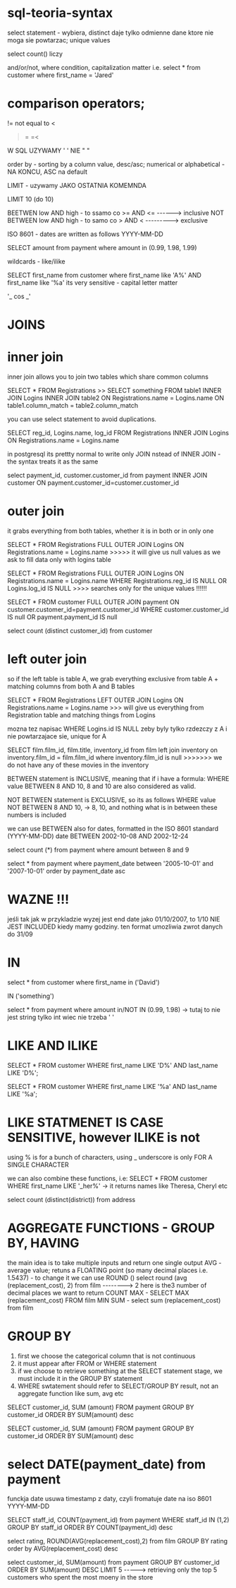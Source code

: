 # sql-teoria-syntax 

select statement - wybiera, distinct daje tylko odmienne dane ktore nie moga sie powtarzac; unique values 

select count() liczy

and/or/not, where condition, capitalization matter
i.e. select * from customer
where first_name = 'Jared'


comparison operators;
=
!= not equal to
<
>
>=
=<

W SQL UZYWAMY ' ' NIE " "

order by - sorting by a column value, desc/asc; numerical or alphabetical - NA KONCU, ASC na default

LIMIT - uzywamy JAKO OSTATNIA KOMEMNDA 

LIMIT 10 (do 10)

BEETWEN low AND high - to ssamo co >= AND <= ------> inclusive
NOT BETWEEN low AND high - to samo co > AND <  ---------> exclusive

ISO 8601 - dates are written as follows YYYY-MM-DD

SELECT amount from payment
where amount in (0.99, 1.98, 1.99)

wildcards - like/ilike

SELECT first_name from customer
where first_name like 'A%' AND first_name like '%a'
its very sensitive - capital letter matter

'_ cos _'

# JOINS

# inner join
inner join allows you to join two tables which share common columns

SELECT * FROM Registrations                   >>  SELECT something FROM table1
INNER JOIN Logins                                 INNER JOIN table2
ON Registrations.name = Logins.name               ON table1.column_match = table2.column_match

you can use select statement to avoid duplications.

SELECT reg_id, Logins.name, log_id
FROM Registrations
INNER JOIN Logins
ON Registrations.name = Logins.name

in postgresql its prettty normal to write only JOIN nstead of INNER JOIN - the syntax treats it as the same

select payment_id, customer.customer_id from payment
INNER JOIN customer
ON payment.customer_id=customer.customer_id

# outer join 
it grabs everything from both tables, whether it is in both or in only one

SELECT * FROM Registrations
FULL OUTER JOIN Logins 
ON Registrations.name = Logins.name >>>>> it will give us null values as we ask to fill data only with logins table

SELECT * FROM Registrations
FULL OUTER JOIN Logins
ON Registrations.name = Logins.name
WHERE Registrations.reg_id IS NULL OR Logins.log_id IS NULL   >>>> searches only for the unique values !!!!!!

SELECT * FROM customer
FULL OUTER JOIN payment
ON customer.customer_id=payment.customer_id
WHERE customer.customer_id IS null 
OR payment.payment_id IS null

select count (distinct customer_id) from customer

# left outer join

so if the left table is table A, we grab everything exclusive from table A + matching columns from both A and B tables

SELECT * FROM Registrations
LEFT OUTER JOIN Logins
ON Registrations.name = Logins.name >>> will give us everything from Registration table and matching things from Logins

mozna tez napisac
WHERE Logins.id IS NULL zeby byly tylko rzdezczy z A i nie powtarzajace sie, unique for A


SELECT film.film_id, film.title, inventory_id from film
left join inventory on inventory.film_id = film.film_id
where inventory.film_id is null     >>>>>>> we do not have any of these movies in the inventory


BETWEEN statement is INCLUSIVE, meaning that if i have a formula:
WHERE value BETWEEN 8 AND 10,
8 and 10 are also considered as valid.

NOT BETWEEN statement is EXCLUSIVE, so its as follows
WHERE value NOT BETWEEN 8 AND 10,
-> 8, 10, and nothing what is in between these numbers is included 

we can use BETWEEN also for dates, formatted in the ISO 8601 standard (YYYY-MM-DD)
date BETWEEN 2002-10-08 AND 2002-12-24

select count (*) from payment
where amount between 8 and 9

select * from payment
where payment_date between '2005-10-01' and '2007-10-01'
order by payment_date asc

# WAZNE !!! 
jeśli tak jak w przykladzie wyzej jest end date jako 01/10/2007, to 1/10 NIE JEST INCLUDED kiedy mamy godziny. ten format umozliwia zwrot danych do 31/09

# IN 
select * from customer
where first_name in ('David')

IN ('something')

select * from payment
where amount in/NOT IN (0.99, 1.98) -> tutaj to nie jest string tylko int wiec nie trzeba ' ' 

# LIKE AND ILIKE
 SELECT * FROM customer
 WHERE first_name LIKE 'D%' AND last_name LIKE 'D%'; 

SELECT * FROM customer
WHERE first_name LIKE '%a' AND last_name LIKE '%a';

# LIKE STATMENET IS CASE SENSITIVE, however ILIKE is not 

using % is for a bunch of characters, using _ underscore is only FOR A SINGLE CHARACTER

we can also combine these functions, i.e:
 SELECT * FROM customer
 WHERE first_name LIKE '_her%' -> it returns names like Theresa, Cheryl etc


select count (distinct(district)) from address


# AGGREGATE FUNCTIONS - GROUP BY, HAVING

the main idea is to take multiple inputs and return one single output
AVG - average value; retuns a FLOATING point (so many decimal places i.e. 1.5437) - to change it we can use ROUND ()
   select round (avg (replacement_cost), 2) from film --------> 2 here is the3 number of decimal places we want to return
COUNT 
MAX - SELECT MAX (replacement_cost) FROM film
MIN 
SUM - select sum (replacement_cost) from film 


# GROUP BY
1. first we choose the categorical column that is not continuous 
2. it must appear after FROM or WHERE statement
3. if we choose to retrieve something at the SELECT statement stage, we must include it in the GROUP BY statement
4. WHERE swtatement should refer to SELECT/GROUP BY result, not an aggregate function like sum, avg etc

SELECT customer_id, SUM (amount)
FROM payment
GROUP BY customer_id
ORDER BY SUM(amount) desc

SELECT customer_id, SUM (amount)
FROM payment
GROUP BY customer_id
ORDER BY SUM(amount) desc

# select DATE(payment_date) from payment
funckja date usuwa timestamp z daty, czyli fromatuje date na iso 8601 YYYY-MM-DD 

 SELECT staff_id, COUNT(payment_id) from payment
 WHERE staff_id IN (1,2)
 GROUP BY staff_id
 ORDER BY COUNT(payment_id) desc

 select rating, ROUND(AVG(replacement_cost),2) from film 
GROUP BY rating
order by AVG(replacement_cost) desc

select customer_id, SUM(amount) from payment
GROUP BY customer_id
ORDER BY SUM(amount) DESC
LIMIT 5 -----> retrieving only the top 5 customers who spent the most moeny in the store
